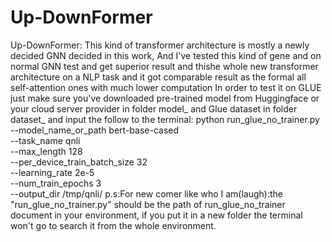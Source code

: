 # Up-DownFormer
Up-DownFormer: This kind of transformer architecture is mostly a newly decided GNN  decided in this work, And I've tested this kind of gene and on normal GNN test and get superior result and  thishe whole new transformer architecture on a NLP task and it got comparable result as the formal all self-attention ones with much lower computation
In order to test it on GLUE just make sure you've downloaded pre-trained model from Huggingface or your cloud server provider in folder model_ and Glue dataset in folder dataset_ and input the follow to the terminal:
python run_glue_no_trainer.py \
  --model_name_or_path bert-base-cased \
  --task_name qnli \
  --max_length 128 \
  --per_device_train_batch_size 32 \
  --learning_rate 2e-5 \
  --num_train_epochs 3 \
  --output_dir /tmp/qnli/
p.s:For new comer like who I am(laugh):the "run_glue_no_trainer.py" should be the path of run_glue_no_trainer document in your environment, if you put it in a new folder the terminal won't go to search it from the whole environment.

